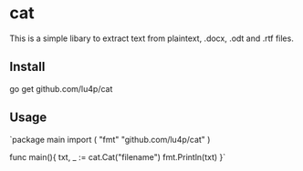 # cat
This is a simple libary to extract text from plaintext, .docx, .odt and .rtf files.

## Install
go get github.com/lu4p/cat

## Usage
`package main
import (
  "fmt"
  "github.com/lu4p/cat"
)

func main(){
  txt, _ := cat.Cat("filename")
  fmt.Println(txt)
}`
